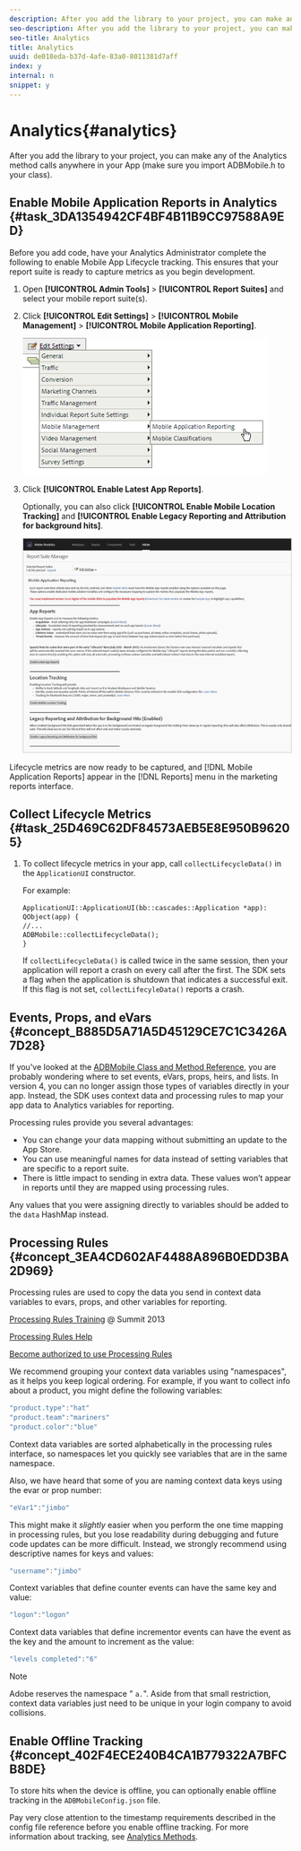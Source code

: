 ```yaml
---
description: After you add the library to your project, you can make any of the Analytics method calls anywhere in your App (make sure you import ADBMobile.h to your class).
seo-description: After you add the library to your project, you can make any of the Analytics method calls anywhere in your App (make sure you import ADBMobile.h to your class).
seo-title: Analytics
title: Analytics
uuid: de018eda-b37d-4afe-83a0-8011381d7aff
index: y
internal: n
snippet: y
---
```


# Analytics{#analytics}

After you add the library to your project, you can make any of the Analytics method calls anywhere in your App (make sure you import ADBMobile.h to your class).

## Enable Mobile Application Reports in Analytics {#task_3DA1354942CF4BF4B11B9CC97588A9ED}

Before you add code, have your Analytics Administrator complete the following to enable Mobile App Lifecycle tracking. This ensures that your report suite is ready to capture metrics as you begin development. 

<!-- 

analytics.xml

 -->

1. Open **[!UICONTROL Admin Tools]** > **[!UICONTROL Report Suites]** and select your mobile report suite(s).
1. Click **[!UICONTROL Edit Settings]** > **[!UICONTROL Mobile Management]** > **[!UICONTROL Mobile Application Reporting]**.

   ![](assets/mobile-settings.png)

1. Click **[!UICONTROL Enable Latest App Reports]**.

   Optionally, you can also click **[!UICONTROL Enable Mobile Location Tracking]** and **[!UICONTROL Enable Legacy Reporting and Attribution for background hits]**.

   ![](assets/enable-lifecycle.png)

Lifecycle metrics are now ready to be captured, and [!DNL Mobile Application Reports] appear in the [!DNL Reports] menu in the marketing reports interface. 

## Collect Lifecycle Metrics {#task_25D469C62DF84573AEB5E8E950B96205}

<!-- 

analytics.xml

 -->

1. To collect lifecycle metrics in your app, call `collectLifecycleData()` in the `ApplicationUI` constructor.

   For example: 

   ```
   ApplicationUI::ApplicationUI(bb::cascades::Application *app): QObject(app) { 
   //... 
   ADBMobile::collectLifecycleData(); 
   } 
   ```
   
   If `collectLifecycleData()` is called twice in the same session, then your application will report a crash on every call after the first. The SDK sets a flag when the application is shutdown that indicates a successful exit. If this flag is not set, `collectLifecyleData()` reports a crash. 

## Events, Props, and eVars {#concept_B885D5A71A5D45129CE7C1C3426A7D28}


<!-- 

analytics.xml

 -->

If you've looked at the [ADBMobile Class and Method Reference](methods.md#concept_12F12E3E0E434F8CB997AF4027810EBF), you are probably wondering where to set events, eVars, props, heirs, and lists. In version 4, you can no longer assign those types of variables directly in your app. Instead, the SDK uses context data and processing rules to map your app data to Analytics variables for reporting. 

Processing rules provide you several advantages: 

* You can change your data mapping without submitting an update to the App Store. 
* You can use meaningful names for data instead of setting variables that are specific to a report suite. 
* There is little impact to sending in extra data. These values won’t appear in reports until they are mapped using processing rules. 

Any values that you were assigning directly to variables should be added to the `data` HashMap instead. 

## Processing Rules {#concept_3EA4CD602AF4488A896B0EDD3BA2D969}

Processing rules are used to copy the data you send in context data variables to evars, props, and other variables for reporting. 

[Processing Rules Training](https://tv.adobe.com/embed/1181/16506/) @ Summit 2013 

[Processing Rules Help](https://microsite.omniture.com/t2/help/en_US/reference/?f=processing_rules) 

[Become authorized to use Processing Rules](https://microsite.omniture.com/t2/help/en_US/reference/index.html#kb-processing-rules-authorization) 

We recommend grouping your context data variables using "namespaces", as it helps you keep logical ordering. For example, if you want to collect info about a product, you might define the following variables: 

```js
"product.type":"hat" 
"product.team":"mariners" 
"product.color":"blue"
```

Context data variables are sorted alphabetically in the processing rules interface, so namespaces let you quickly see variables that are in the same namespace. 

Also, we have heard that some of you are naming context data keys using the evar or prop number: 

```js
"eVar1":"jimbo"
```

This might make it *slightly* easier when you perform the one time mapping in processing rules, but you lose readability during debugging and future code updates can be more difficult. Instead, we strongly recommend using descriptive names for keys and values:

```js
"username":"jimbo"
```

Context variables that define counter events can have the same key and value: 

```js
"logon":"logon"
```

Context data variables that define incrementor events can have the event as the key and the amount to increment as the value: 

```js
"levels completed":"6"
```

>[!NOTE]
>
>Adobe reserves the namespace " `a.`". Aside from that small restriction, context data variables just need to be unique in your login company to avoid collisions. 

## Enable Offline Tracking {#concept_402F4ECE240B4CA1B779322A7BFCB8DE}

To store hits when the device is offline, you can optionally enable offline tracking in the `ADBMobileConfig.json` file. 

Pay very close attention to the timestamp requirements described in the config file reference before you enable offline tracking. For more information about tracking, see [Analytics Methods](methods.md#section_91F4AD0A045D4E4E8F9A93450503E49E). 
